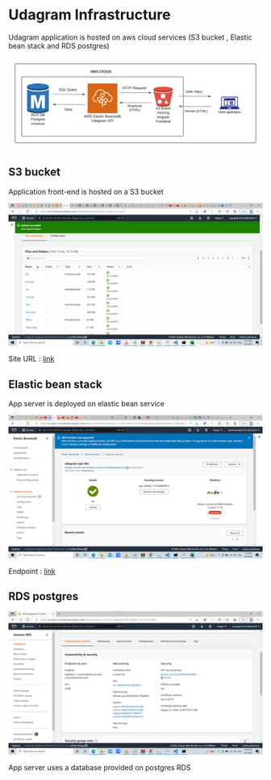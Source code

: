 # Udagram Infrastructure

Udagram application is hosted on aws cloud services (S3 bucket , Elastic bean stack and RDS postgres)

![infrastructure-diagram](./Screenshots/infrastructure-diagram.png)

## S3 bucket

Application front-end is hosted on a S3 bucket

![S3](./Screenshots/S3.png)

Site URL : [link](http://finalversion.s3-website-us-west-2.amazonaws.com/)

## Elastic bean stack

App server is deployed on elastic bean service

![api](./Screenshots/api.png)

Endpoint : [link](http://udagram-api-dev.eba-saw6gssu.us-west-2.elasticbeanstalk.com/)

## RDS postgres

![RDS](./Screenshots/RDS.png)

App server uses a database provided on postgres RDS

